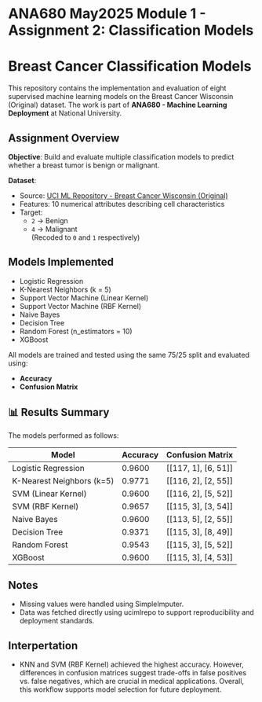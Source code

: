 # ANA680 May2025 Module 1 - Assignment 2: Classification Models 
# Breast Cancer Classification Models

This repository contains the implementation and evaluation of eight supervised machine learning models on the Breast Cancer Wisconsin (Original) dataset. The work is part of **ANA680 - Machine Learning Deployment** at National University.

## Assignment Overview

**Objective**: Build and evaluate multiple classification models to predict whether a breast tumor is benign or malignant.

**Dataset**:  
- Source: [UCI ML Repository - Breast Cancer Wisconsin (Original)](https://archive.ics.uci.edu/ml/datasets/breast+cancer+wisconsin+(original))  
- Features: 10 numerical attributes describing cell characteristics  
- Target:  
  - `2` → Benign  
  - `4` → Malignant  
  (Recoded to `0` and `1` respectively)

## Models Implemented

- Logistic Regression  
- K-Nearest Neighbors (k = 5)  
- Support Vector Machine (Linear Kernel)  
- Support Vector Machine (RBF Kernel)  
- Naive Bayes  
- Decision Tree  
- Random Forest (n_estimators = 10)  
- XGBoost

All models are trained and tested using the same 75/25 split and evaluated using:
- **Accuracy**
- **Confusion Matrix**

## 📊 Results Summary

The models performed as follows:

| Model                      | Accuracy | Confusion Matrix         |
|---------------------------|----------|--------------------------|
| Logistic Regression       | 0.9600   | [[117, 1], [6, 51]]      |
| K-Nearest Neighbors (k=5) | 0.9771   | [[116, 2], [2, 55]]      |
| SVM (Linear Kernel)       | 0.9600   | [[116, 2], [5, 52]]      |
| SVM (RBF Kernel)          | 0.9657   | [[115, 3], [3, 54]]      |
| Naive Bayes               | 0.9600   | [[113, 5], [2, 55]]      |
| Decision Tree             | 0.9371   | [[115, 3], [8, 49]]      |
| Random Forest             | 0.9543   | [[115, 3], [5, 52]]      |
| XGBoost                   | 0.9600   | [[115, 3], [4, 53]]      |

## Notes
- Missing values were handled using SimpleImputer.
- Data was fetched directly using ucimlrepo to support reproducibility and deployment standards.

## Interpertation
- KNN and SVM (RBF Kernel) achieved the highest accuracy. However, differences in confusion matrices suggest trade-offs in false positives vs. false negatives, which are crucial in medical applications. Overall, this workflow supports model selection for future deployment.
